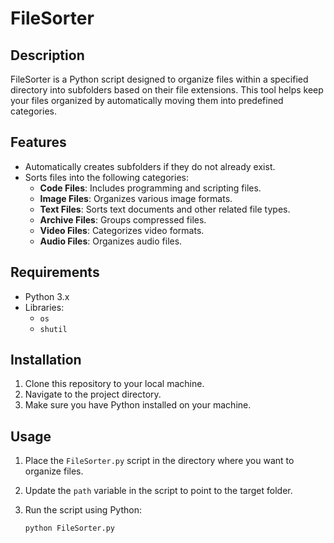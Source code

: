 # FileSorter

## Description

FileSorter is a Python script designed to organize files within a specified directory into subfolders based on their file extensions. This tool helps keep your files organized by automatically moving them into predefined categories.

## Features

- Automatically creates subfolders if they do not already exist.
- Sorts files into the following categories:
  - **Code Files**: Includes programming and scripting files.
  - **Image Files**: Organizes various image formats.
  - **Text Files**: Sorts text documents and other related file types.
  - **Archive Files**: Groups compressed files.
  - **Video Files**: Categorizes video formats.
  - **Audio Files**: Organizes audio files.

## Requirements

- Python 3.x
- Libraries:
  - `os`
  - `shutil`

## Installation

1. Clone this repository to your local machine.
2. Navigate to the project directory.
3. Make sure you have Python installed on your machine.

## Usage

1. Place the `FileSorter.py` script in the directory where you want to organize files.
2. Update the `path` variable in the script to point to the target folder.
3. Run the script using Python:

   ```bash
   python FileSorter.py
